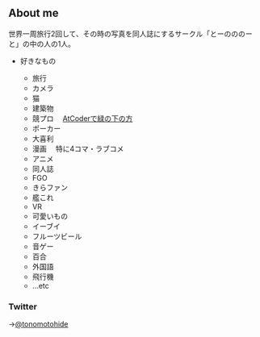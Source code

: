 ## About me

世界一周旅行2回して、その時の写真を同人誌にするサークル「とーのののーと」の中の人の1人。 

- 好きなもの

  - 旅行
  - カメラ
  - 猫
  - 建築物
  - 競プロ
  　[AtCoderで緑の下の方](https://atcoder.jp/users/tonomotohide)
  - ポーカー
  - 大喜利
  - 漫画
  　特に4コマ・ラブコメ
  - アニメ
  - 同人誌
  - FGO
  - きらファン
  - 艦これ
  - VR
  - 可愛いもの
  - イーブイ
  - フルーツビール
  - 音ゲー
  - 百合
  - 外国語
  - 飛行機
  - ...etc

### Twitter

→[@tonomotohide](https://twitter.com/tonomotohide)
